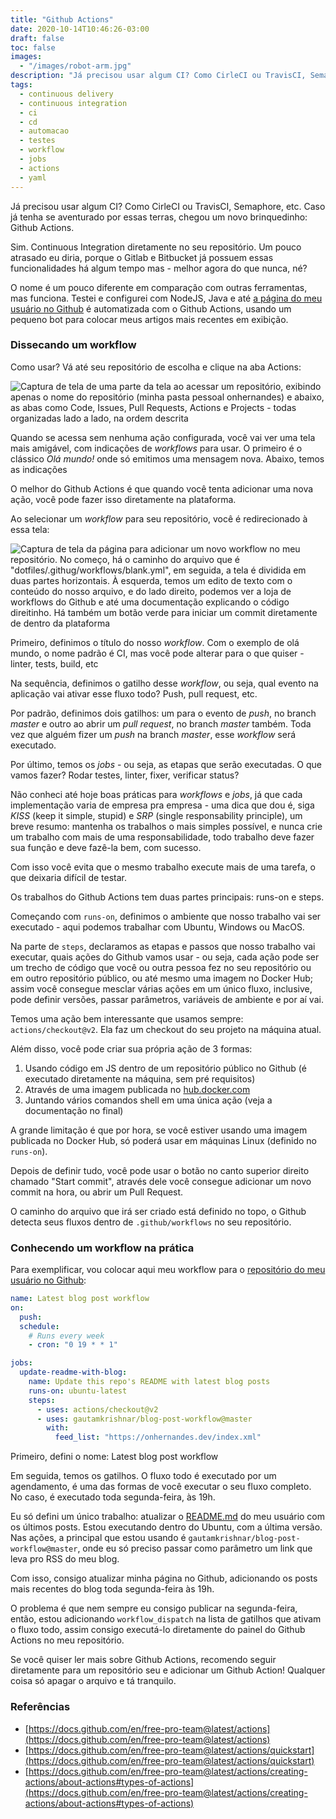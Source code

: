 ```yaml
---
title: "Github Actions"
date: 2020-10-14T10:46:26-03:00
draft: false
toc: false
images:
  - "/images/robot-arm.jpg"
description: "Já precisou usar algum CI? Como CirleCI ou TravisCI, Semaphore, etc. Caso já tenha se aventurado por essas terras, chegou um novo brinquedinho: Github Actions"
tags:
  - continuous delivery
  - continuous integration
  - ci
  - cd
  - automacao
  - testes
  - workflow
  - jobs
  - actions
  - yaml
---
```


Já precisou usar algum CI? Como CirleCI ou TravisCI, Semaphore, etc. Caso já tenha se aventurado por essas terras, chegou um novo brinquedinho: Github Actions.

Sim. Continuous Integration diretamente no seu repositório. Um pouco atrasado eu diria, porque o Gitlab e Bitbucket já possuem essas funcionalidades há algum tempo mas - melhor agora do que nunca, né?

O nome é um pouco diferente em comparação com outras ferramentas, mas funciona. Testei e configurei com NodeJS, Java e até [a página do meu usuário no Github](http://github.com/onhernandes/) é automatizada com o Github Actions, usando um pequeno bot para colocar meus artigos mais recentes em exibição.

### Dissecando um workflow

Como usar? Vá até seu repositório de escolha e clique na aba Actions:

![Captura de tela de uma parte da tela ao acessar um repositório, exibindo apenas o nome do repositório (minha pasta pessoal onhernandes) e abaixo, as abas como Code, Issues, Pull Requests, Actions e Projects - todas organizadas lado a lado, na ordem descrita](/images/Github-Actions/screenshot-github-repo-menu.jpg)


Quando se acessa sem nenhuma ação configurada, você vai ver uma tela mais amigável, com indicações de *workflows* para usar.  O primeiro é o clássico *Olá mundo!* onde só emitimos uma mensagem nova. Abaixo, temos as indicações

O melhor do Github Actions é que quando você tenta adicionar uma nova ação, você pode fazer isso diretamente na plataforma. 

Ao selecionar um *workflow* para seu repositório, você é redirecionado à essa tela:

![Captura de tela da página para adicionar um novo workflow no meu repositório. No começo, há o caminho do arquivo que é "dotfiles/.githug/workflows/blank.yml", em seguida, a tela é dividida em duas partes horizontais. À esquerda, temos um edito de texto com o conteúdo do nosso arquivo, e do lado direito, podemos ver a loja de workflows do Github e até uma documentação explicando o código direitinho. Há também um botão verde para iniciar um commit diretamente de dentro da plataforma](/images/Github-Actions/screenshot-github-action-edit.jpg)

Primeiro, definimos o título do nosso *workflow*. Com o exemplo de olá mundo, o nome padrão é CI, mas você pode alterar para o que quiser - linter, tests, build, etc

Na sequência, definimos o gatilho desse *workflow*, ou seja, qual evento na aplicação vai ativar esse fluxo todo? Push, pull request, etc. 

Por padrão, definimos dois gatilhos: um para o evento de *push*, no branch *master* e outro ao abrir um *pull request*, no branch *master* também. Toda vez que alguém fizer um *push* na branch *master*, esse *workflow* será executado.

Por último, temos os *jobs* - ou seja, as etapas que serão executadas. O que vamos fazer? Rodar testes, linter, fixer, verificar status?

Não conheci até hoje boas práticas para *workflows* e *jobs*, já que cada implementação varia de empresa pra empresa -  uma dica que dou é, siga *KISS* (keep it simple, stupid) e *SRP* (single responsability principle), um breve resumo: mantenha os trabalhos o mais simples possível, e nunca crie um trabalho com mais de uma responsabilidade, todo trabalho deve fazer sua função e deve fazê-la bem, com sucesso.

Com isso você evita que o mesmo trabalho execute mais de uma tarefa, o que deixaria difícil de testar.

Os trabalhos do Github Actions tem duas partes principais: runs-on e steps. 

Começando com `runs-on`, definimos o ambiente que nosso trabalho vai ser executado - aqui podemos trabalhar com Ubuntu, Windows ou MacOS.

Na parte de `steps`, declaramos as etapas e passos que nosso trabalho vai executar, quais ações do Github vamos usar - ou seja, cada ação pode ser um trecho de código que você ou outra pessoa fez no seu repositório ou em outro repositório público, ou até mesmo uma imagem no Docker Hub; assim você consegue mesclar várias ações em um único fluxo, inclusive, pode definir versões, passar parâmetros, variáveis de ambiente e por aí vai.

Temos uma ação bem interessante que usamos sempre: `actions/checkout@v2`. Ela faz um checkout do seu projeto na máquina atual.

Além disso, você pode criar sua própria ação de 3 formas:

1. Usando código em JS dentro de um repositório público no Github (é executado diretamente na máquina, sem pré requisitos)
2. Através de uma imagem publicada no [hub.docker.com](hub.docker.com)
3. Juntando vários comandos shell em uma única ação (veja a documentação no final)

A grande limitação é que por hora, se você estiver usando uma imagem publicada no Docker Hub, só poderá usar em máquinas Linux (definido no `runs-on`).

Depois de definir tudo, você pode usar o botão no canto superior direito chamado "Start commit", através dele você consegue adicionar um novo commit na hora, ou abrir um Pull Request.

O caminho do arquivo que irá ser criado está definido no topo, o Github detecta seus fluxos dentro de `.github/workflows` no seu repositório.

### Conhecendo um workflow na prática

Para exemplificar, vou colocar aqui meu workflow para o [repositório do meu usuário no Github](https://github.com/onhernandes/onhernandes/blob/main/.github/workflows/latest-posts.yml):

```yaml
name: Latest blog post workflow
on:
  push:
  schedule:
    # Runs every week
    - cron: "0 19 * * 1"

jobs:
  update-readme-with-blog:
    name: Update this repo's README with latest blog posts
    runs-on: ubuntu-latest
    steps:
      - uses: actions/checkout@v2
      - uses: gautamkrishnar/blog-post-workflow@master
        with:
          feed_list: "https://onhernandes.dev/index.xml"
```

Primeiro, defini o nome: Latest blog post workflow

Em seguida, temos os gatilhos. O fluxo todo é executado por um agendamento, é uma das formas de você executar o seu fluxo completo. No caso, é executado toda segunda-feira, às 19h.

Eu só defini um único trabalho: atualizar o [README.md](http://readme.md) do meu usuário com os últimos posts. Estou executando dentro do Ubuntu, com a última versão. Nas ações, a principal que estou usando é `gautamkrishnar/blog-post-workflow@master`, onde eu só preciso passar como parâmetro um link que leva pro RSS do meu blog.

Com isso, consigo atualizar minha página no Github, adicionando os posts mais recentes do blog toda segunda-feira às 19h.

O problema é que nem sempre eu consigo publicar na segunda-feira, então, estou adicionando `workflow_dispatch` na lista de gatilhos que ativam o fluxo todo, assim consigo executá-lo diretamente do painel do Github Actions no meu repositório.

Se você quiser ler mais sobre Github Actions, recomendo seguir diretamente para um repositório seu e adicionar um Github Action! Qualquer coisa só apagar o arquivo e tá tranquilo.

### Referências

- [https://docs.github.com/en/free-pro-team@latest/actions](https://docs.github.com/en/free-pro-team@latest/actions)
- [https://docs.github.com/en/free-pro-team@latest/actions/quickstart](https://docs.github.com/en/free-pro-team@latest/actions/quickstart)
- [https://docs.github.com/en/free-pro-team@latest/actions/creating-actions/about-actions#types-of-actions](https://docs.github.com/en/free-pro-team@latest/actions/creating-actions/about-actions#types-of-actions)
